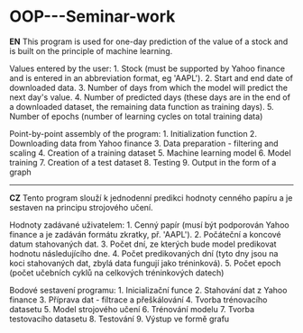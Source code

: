 # OOP---Seminar-work

**EN**
This program is used for one-day prediction of the value of a stock and is built on the principle of machine learning.

Values entered by the user: 1. Stock (must be supported by Yahoo finance and is entered in an abbreviation format, eg 'AAPL').
                            2. Start and end date of downloaded data.
                            3. Number of days from which the model will predict the next day's value.
                            4. Number of predicted days (these days are in the end of a downloaded dataset, the remaining data function as training days).
                            5. Number of epochs (number of learning cycles on total training data)

Point-by-point assembly of the program: 1. Initialization function
                                        2. Downloading data from Yahoo finance
                                        3. Data preparation - filtering and scaling
                                        4. Creation of a training dataset
                                        5. Machine learning model
                                        6. Model training
                                        7. Creation of a test dataset
                                        8. Testing
                                        9. Output in the form of a graph


********************************************************************************************************************************************************************

**CZ**
Tento program slouží k jednodenní predikci hodnoty cenného papíru a je sestaven na principu strojového učení.

Hodnoty zadávané uživatelem: 1. Cenný papír (musí být podporován Yahoo finance a je zadáván formátu zkratky, př. 'AAPL').
                             2. Počáteční a koncové datum stahovaných dat.
                             3. Počet dní, ze kterých bude model predikovat hodnotu následujícího dne.
                             4. Počet predikovaných dní (tyto dny jsou na koci stahovaných dat, zbylá data fungují jako tréninková).
                             5. Počet epoch (počet učebních cyklů na celkových tréninkových datech)

Bodové sestavení programu: 1. Inicializační funce
                           2. Stahování dat z Yahoo finance
                           3. Příprava dat - filtrace a přeškálování
                           4. Tvorba trénovacího datasetu
                           5. Model strojového učení
                           6. Trénování modelu
                           7. Tvorba testovacího datasetu
                           8. Testování
                           9. Výstup ve formě grafu
